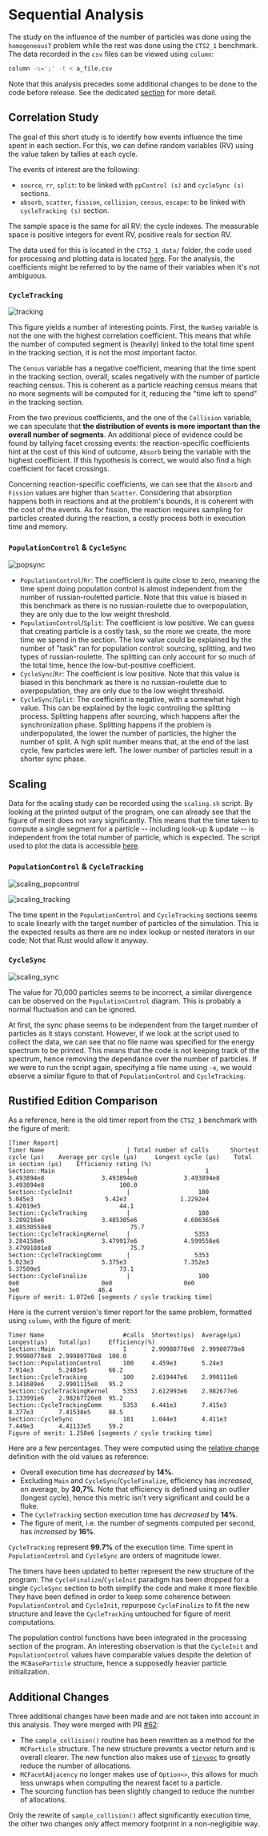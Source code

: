 # Sequential Analysis

The study on the influence of the number of particles was done using the `homogeneous7`
problem while the rest was done using the `CTS2_1` benchmark. The data recorded in the 
`csv` files can be viewed using `column`: 

```bash
column -s=';' -t < a_file.csv
```

Note that this analysis precedes some additional changes to be done to the code 
before release. See the dedicated [section](#additonal-changes) for more detail.


## Correlation Study

The goal of this short study is to identify how events influence the time spent in each
section. For this, we can define random variables (RV) using the value taken by tallies 
at each cycle.

The events of interest are the following: 

- `source`, `rr`, `split`: to be linked with `ppControl (s)` and `cycleSync (s)` 
sections.
- `absorb`, `scatter`, `fission`, `collision`, `census`, `escape`: to be linked with 
`cycleTracking (s)` section.

The sample space is the same for all RV: the cycle indexes. The measurable space is
positive integers for event RV, positive reals for section RV.

The data used for this is located in the `CTS2_1_data/` folder, the code used for 
processing and plotting data is located [here][1]. For the analysis, the coefficients
might be referred to by the name of their variables when it's not ambiguous.

### `CycleTracking`

![tracking](figures/heatmap_tracking.png)

This figure yields a number of interesting points. First, the `NumSeg` variable is 
not the one with the highest correlation coefficient. This means that while the 
number of computed segment is (heavily) linked to the total time spent in the tracking
section, it is not the most important factor.

The `Census` variable has a negative coefficient, meaning that the time spent in the 
tracking section, overall, scales negatively with the number of particle reaching census.
This is coherent as a particle reaching census means that no more segments will be 
computed for it, reducing the "time left to spend" in the tracking section.

From the two previous coefficients, and the one of the `Collision` variable, we can 
speculate that **the distribution of events is more important than the overall number of 
segments**. An additional piece of evidence could be found by tallying facet 
crossing events: the reaction-specific coefficients hint at the cost of this kind of
outcome, `Absorb` being the variable with the highest coefficient. If this hypothesis 
is correct, we would also find a high coefficient for facet crossings.

Concerning reaction-specific coefficients, we can see that the `Absorb` and `Fission`
values are higher than `Scatter`. Considering that absorption happens both in reactions
and at the problem's bounds, it is coherent with the cost of the events. As for fission,
the reaction requires sampling for particles created during the reaction, a costly 
process both in execution time and memory.

### `PopulationControl` & `CycleSync`

![popsync](figures/heatmap_popsync.png)


- `PopulationControl`/`Rr`: The coefficient is quite close to zero, meaning the time 
  spent doing population control is almost independent from the number of
  russian-rouletted particle. Note that this value is biased in this benchmark as 
  there is no russian-roulette due to overpopulation, they are only due to the low
  weight threshold.
- `PopulationControl`/`Split`: The coefficient is low positive. We can guess
  that creating particle is a costly task, so the more we create, the more time we 
  spend in the section. The low value could be explained by the number of "task" 
  ran for population control: sourcing, splitting, and two types of russian-roulette.
  The splitting can only account for so much of the total time, hence the 
  low-but-positive coefficient.
- `CycleSync`/`Rr`: The coefficient is low positive. Note that this value is biased 
  in this benchmark as there is no russian-roulette due to overpopulation, they are 
  only due to the low weight threshold.
- `CycleSync`/`Split`: The coefficient is negative, with a somewhat high value. This 
  can be explained by the logic controling the splitting process. Splitting happens 
  after sourcing, which happens after the synchronization phase. Splitting happens if
  the problem is underpopulated, the lower the number of particles, the higher the 
  number of split. A high split number means that, at the end of the last cycle, few
  particles were left. The lower number of particles result in a shorter sync phase. 


## Scaling

Data for the scaling study can be recorded using the `scaling.sh` script. By looking at 
the printed output of the program, one can already see that the figure of merit does not
vary significantly. This means that the time taken to compute a single segment for a particle
-- including look-up & update -- is independent from the total number of particle, 
which is expected. The script used to plot the data is accessible [here][1].

### `PopulationControl` & `CycleTracking`

![scaling_popcontrol](figures/scaling_ppcontrol.png)

![scaling_tracking](figures/scaling_tracking.png)

The time spent in the `PopulationControl` and `CycleTracking` sections seems to scale 
linearly with the target number of particles of the simulation. This is the expected 
results as there are no index lookup or nested iterators in our code; Not that Rust 
would allow it anyway.

### `CycleSync`

![scaling_sync](figures/scaling_sync.png)

The value for 70,000 particles seems to be incorrect, a similar divergence can be observed on 
the `PopulationControl` diagram. This is probably a normal fluctuation and can be ignored.

At first, the sync phase seems to be independent from the target number of particles as it stays
constant. However, if we look at the script used to collect the data, we can see that no file 
name was specified for the energy spectrum to be printed. This means that the code is not keeping 
track of the spectrum, hence removing the dependance over the number of particles. If we were to 
run the script again, specifying a file name using `-e`, we would observe a similar figure to that 
of `PopulationControl` and `CycleTracking`.


## Rustified Edition Comparison

As a reference, here is the old timer report from the `CTS2_1` benchmark with the figure of merit: 

```
[Timer Report]
Timer Name                       | Total number of calls      Shortest cycle (µs)    Average per cycle (µs)     Longest cycle (µs)    Total in section (µs)    Efficiency rating (%)
Section::Main                    |                     1          3.493894e8                3.493894e8             3.493894e8               3.493894e8                     100.0
Section::CycleInit               |                   100             5.045e3                    5.42e3               1.2292e4                5.42019e5                      44.1
Section::CycleTracking           |                   100          3.289216e6                3.485305e6             4.606365e6             3.48530558e8                      75.7
Section::CycleTrackingKernel     |                  5353          3.284158e6                3.479917e6             4.599556e6             3.47991801e8                      75.7
Section::CycleTrackingComm       |                  5353             5.023e3                   5.375e3                7.352e3                5.37509e5                      73.1
Section::CycleFinalize           |                   100                 0e0                       0e0                    0e0                      3e0                      46.4
Figure of merit: 1.072e6 [segments / cycle tracking time]
```

Here is the current version's timer report for the same problem, formatted using `column`, with the figure of merit:  

```
Timer Name                      #calls  Shortest(µs)  Average(µs)   Longest(µs)   Total(µs)     Efficiency(%)
Section::Main                   1       2.99980778e8  2.99980778e8  2.99980778e8  2.99980778e8  100.0
Section::PopulationControl      100     4.459e3       5.24e3        7.914e3       5.2403e5      66.2
Section::CycleTracking          100     2.619447e6    2.990111e6    3.141689e6    2.9901115e8   95.2
Section::CycleTrackingKernel    5353    2.612993e6    2.982677e6    3.133991e6    2.98267726e8  95.2
Section::CycleTrackingComm      5353    6.441e3       7.415e3       8.377e3       7.41538e5     88.5
Section::CycleSync              101     1.044e3       4.411e3       7.449e3       4.41133e5     59.2
Figure of merit: 1.250e6 [segments / cycle tracking time]
```

Here are a few percentages. They were computed using the [relative change][2] definition with the old 
values as reference:

- Overall execution time has _decreased_ by **14%**.
- Excluding `Main` and `CycleSync`/`CycleFinalize`, efficiency has _increased_, 
  on average, by **30,7%**. Note that efficiency is defined using an outlier 
  (longest cycle), hence this metric isn't very  significant and could be a fluke.
- The `CycleTracking` section execution time has _decreased_ by **14%**.
- The figure of merit, i.e. the number of segments computed per second, has 
  _increased_ by **16%**.

`CycleTracking` represent **99.7%** of the execution time. Time spent in 
`PopulationControl` and `CycleSync` are orders of magnitude lower.

The timers have been updated to better represent the new structure of the program: The 
`CycleFinalize`/`CycleInit` paradigm has been dropped for a single `CycleSync` section 
to both simplify the code and make it more flexible. They have been defined in order 
to keep some coherence between `PopulationControl` and `CycleInit`, repurpose 
`CycleFinalize` to fit the new structure and leave the `CycleTracking` untouched for 
figure of merit computations.

The population control functions have been integrated in the processing section of the 
program. An interesting observation is that the `CycleInit` and `PopulationControl` 
values have comparable values despite the deletion of the `MCBaseParticle` structure, 
hence a supposedly heavier particle initialization.

## Additional Changes

Three additional changes have been made and are not taken into account in this 
analysis. They were merged with PR [#62][4]:

- The `sample_collision()` routine has been rewritten as a method for the `MCParticle` 
  structure. The new structure prevents a vector return and is overall clearer. The 
  new function also makes use of [`tinyvec`][3] to greatly reduce the number of 
  allocations.
- `MCFacetAdjacency` no longer makes use of `Option<>`, this allows for much less
  unwraps when computing the nearest facet to a particle.
- The sourcing function has been slightly changed to reduce the number of allocations.

Only the rewrite of `sample_collision()` affect significantly execution time, the 
other two changes only affect memory footprint in a non-negligible way.

[1]: https://github.com/imrn99/fi_stats
[2]: https://en.wikipedia.org/wiki/Relative_change_and_difference#Definition
[3]: https://docs.rs/tinyvec/latest/tinyvec/
[4]: https://github.com/cea-hpc/fastiron/pull/62